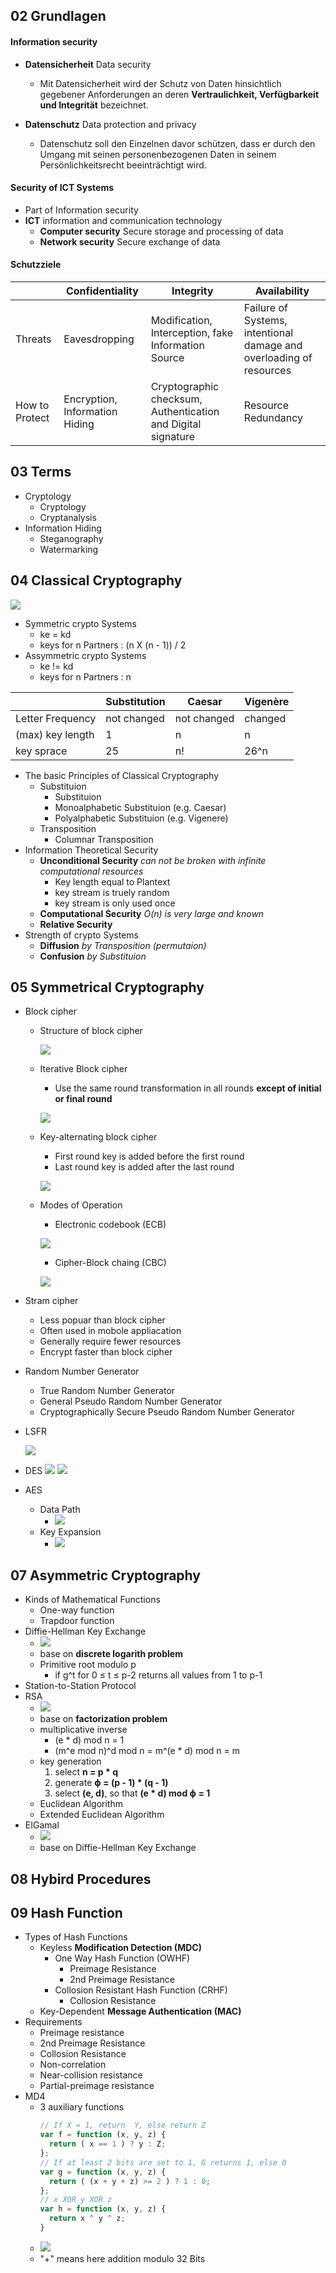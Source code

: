 ## 02 Grundlagen

#### Information security

* **Datensicherheit** Data security
  * Mit Datensicherheit wird der Schutz von Daten hinsichtlich gegebener Anforderungen an deren **Vertraulichkeit, Verfügbarkeit und Integrität** bezeichnet.

* **Datenschutz** Data protection and privacy
  * Datenschutz soll den Einzelnen davor schützen, dass er durch den Umgang mit seinen personenbezogenen Daten in seinem Persönlichkeitsrecht beeinträchtigt wird.

#### Security of ICT Systems

* Part of Information security
* **ICT** information and communication technology
  * **Computer security** Secure storage and processing of data
  * **Network security** Secure exchange of data

#### Schutzziele

|                 | Confidentiality | Integrity | Availability |
| --------------- | --- | --- | --- |
| Threats         | Eavesdropping | Modification, Interception, fake Information Source | Failure of Systems, intentional damage and overloading of resources |
| How to Protect  | Encryption, Information Hiding | Cryptographic checksum, Authentication and Digital signature | Resource Redundancy |

## 03 Terms

* Cryptology
  * Cryptology
  * Cryptanalysis
* Information Hiding
  * Steganography
  * Watermarking

## 04 Classical Cryptography

![](https://dl.dropboxusercontent.com/u/55616012/note/encryption.PNG)

* Symmetric crypto Systems
  * ke = kd
  * keys for n Partners : (n X (n - 1)) / 2
* Assymmetric crypto Systems
  * ke != kd
  * keys for n Partners : n

|                   | Substitution | Caesar      | Vigenère |
| ----------------- | ------------ | ----------- | -------- |
| Letter Frequency  | not changed  | not changed | changed  |
| (max) key length  | 1            | n           | n        |
| key sprace        | 25           | n!          | 26^n     |

* The basic Principles of Classical Cryptography
  * Substituion
    * Substituion
    * Monoalphabetic Substituion (e.g. Caesar)
    * Polyalphabetic Substituion (e.g. Vigenere)
  * Transposition
    * Columnar Transposition
* Information Theoretical Security
  * **Unconditional Security** *can not be broken with infinite computational resources*
    * Key length equal to Plantext
    * key stream is truely random
    * key stream is only used once
  * **Computational Security** *O(n) is very large and known*
  * **Relative Security**
* Strength of crypto Systems
  * **Diffusion** *by Transposition (permutaion)*
  * **Confusion** *by Substituion*

## 05 Symmetrical Cryptography

* Block cipher
  * Structure of block cipher

    ![](https://dl.dropboxusercontent.com/u/55616012/note/block_cipher-1.PNG)
  * Iterative Block cipher
    * Use the same round transformation in all rounds **except of initial or final round**

    ![](https://dl.dropboxusercontent.com/u/55616012/note/block_cipher-2.PNG)
  * Key-alternating block cipher
    * First round key is added before the first round
    * Last round key is added after the last round

    ![](https://dl.dropboxusercontent.com/u/55616012/note/block_cipher-3.PNG)
  * Modes of Operation
    * Electronic codebook (ECB)

    ![](https://dl.dropboxusercontent.com/u/55616012/note/block_cipher-4.PNG)
    * Cipher-Block chaing (CBC)

    ![](https://dl.dropboxusercontent.com/u/55616012/note/block_cipher-5.PNG)
* Stram cipher
  * Less popuar than block cipher
  * Often used in mobole appliacation
  * Generally require fewer resources
  * Encrypt faster than block cipher
* Random Number Generator
  * True Random Number Generator
  * General Pseudo Random Number Generator
  * Cryptographically Secure Pseudo Random Number Generator
* LSFR

  ![](https://dl.dropboxusercontent.com/u/55616012/note/lfsr.png)

* DES
  ![](https://dl.dropboxusercontent.com/u/55616012/note/des.png)
  ![](https://dl.dropboxusercontent.com/u/55616012/note/des_sbox.png)
* AES
  * Data Path
    * ![](https://dl.dropboxusercontent.com/u/55616012/note/AES.svg)
  * Key Expansion
    * ![](https://dl.dropboxusercontent.com/u/55616012/note/AES_key.svg)

## 07 Asymmetric Cryptography

* Kinds of Mathematical Functions
  * One-way function
  * Trapdoor function
* Diffie-Hellman Key Exchange
  * ![](https://dl.dropboxusercontent.com/u/55616012/note/diffe.svg)
  * base on **discrete logarith problem**
  * Primitive root modulo p
    * if g^t for 0 ≤ t ≤ p-2 returns all values from 1 to p-1
* Station-to-Station Protocol
* RSA
  * ![](https://dl.dropboxusercontent.com/u/55616012/note/RSA.svg)
  * base on **factorization problem**
  * multiplicative inverse
    * (e * d) mod n = 1
    * (m^e mod n)^d mod n = m^(e * d) mod n = m  
  * key generation
    1. select **n = p * q**
    2. generate **ϕ = (p - 1) * (q - 1)**
    3. select **(e, d)**, so that **(e * d) mod ϕ = 1**
  * Euclidean Algorithm
  * Extended Euclidean Algorithm
* EIGamal
  * ![](https://dl.dropboxusercontent.com/u/55616012/note/EIGamal.svg)
  * base on Diffie-Hellman Key Exchange

## 08 Hybird Procedures
## 09 Hash Function

* Types of Hash Functions
  * Keyless **Modification Detection (MDC)**
    * One Way Hash Function (OWHF)
      * Preimage Resistance
      * 2nd Preimage Resistance
    * Collosion Resistant Hash Function (CRHF)
      * Collosion Resistance
  * Key-Dependent **Message Authentication (MAC)**
* Requirements
  * Preimage resistance
  * 2nd Preimage Resistance
  * Collosion Resistance
  * Non-correlation
  * Near-collision resistance
  * Partial-preimage resistance
* MD4
  * 3 auxiliary functions
    ```javascript
    // If X = 1, return  Y, else return Z
    var f = function (x, y, z) {
      return ( x == 1 ) ? y : Z;
    };
    // If at least 2 bits are set to 1, G returns 1, else 0
    var g = function (x, y, z) {
      return ( (x + y + z) >= 2 ) ? 1 : 0;
    };
    // x XOR y XOR z
    var h = function (x, y, z) {
      return x ^ y ^ z;
    }
    ```
  * ![](https://dl.dropboxusercontent.com/u/55616012/note/MD4.svg)
  * "+" means here addition modulo 32 Bits
